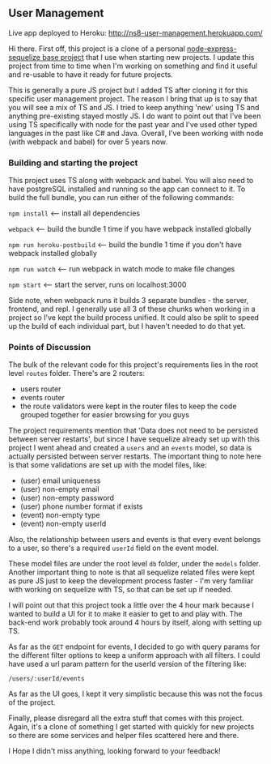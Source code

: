 ## User Management

Live app deployed to Heroku: http://ns8-user-management.herokuapp.com/

Hi there. First off, this project is a clone of a personal [node-express-sequelize base project](https://github.com/ahmadabdul3/react-redux-express-base) that I use when starting new projects. I update this project from time to time when I'm working on something and find it useful and re-usable to have it ready for future projects. 

This is generally a pure JS project but I added TS after cloning it for this specific user management project. The reason I bring that up is to say that you will see a mix of TS and JS. I tried to keep anything 'new' using TS and anything pre-existing stayed mostly JS. I do want to point out that I've been using TS specifically with node for the past year and I've used other typed languages in the past like C# and Java. Overall, I've been working with node (with webpack and babel) for over 5 years now.


### Building and starting the project

This project uses TS along with webpack and babel. You will also need to have postgreSQL installed and running so the app can connect to it. To build the full bundle, you can run either of the following commands:

`npm install` <-- install all dependencies

`webpack` <-- build the bundle 1 time if you have webpack installed globally

`npm run heroku-postbuild` <-- build the bundle 1 time if you don't have webpack installed globally

`npm run watch` <-- run webpack in watch mode to make file changes

`npm start` <-- start the server, runs on localhost:3000

Side note, when webpack runs it builds 3 separate bundles - the server, frontend, and repl. I generally use all 3 of these chunks when working in a project so I've kept the build process unified. It could also be split to speed up the build of each individual part, but I haven't needed to do that yet.


### Points of Discussion

The bulk of the relevant code for this project's requirements lies in the root level `routes` folder. There's are 2 routers: 

- users router
- events router
- the route validators were kept in the router files to keep the code grouped together for easier browsing for you guys

The project requirements mention that 'Data does not need to be persisted between server restarts', but since I have sequelize already set up with this project I went ahead and created a `users` and an `events` model, so data is actually persisted between server restarts. The important thing to note here is that some validations are set up with the model files, like: 

- (user) email uniqueness
- (user) non-empty email
- (user) non-empty password
- (user) phone number format if exists
- (event) non-empty type
- (event) non-empty userId 

Also, the relationship between users and events is that every event belongs to a user, so there's a required `userId` field on the event model.

These model files are under the root level `db` folder, under the `models` folder. Another important thing to note is that all sequelize related files were kept as pure JS just to keep the development process faster - I'm very familiar with working on sequelize with TS, so that can be set up if needed. 

I will point out that this project took a little over the 4 hour mark because I wanted to build a UI for it to make it easier to get to and play with. The back-end work probably took around 4 hours by itself, along with setting up TS.

As far as the `GET` endpoint for events, I decided to go with query params for the different filter options to keep a uniform approach with all filters. I could have used a url param pattern for the userId version of the filtering like:

```/users/:userId/events```

As far as the UI goes, I kept it very simplistic because this was not the focus of the project.

Finally, please disregard all the extra stuff that comes with this project. Again, it's a clone of something I get started with quickly for new projects so there are some services and helper files scattered here and there.

I Hope I didn't miss anything, looking forward to your feedback!

